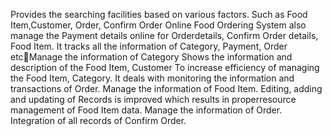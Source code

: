 Provides the searching facilities based on various factors. Such as Food Item,Customer, Order, Confirm Order
Online Food Ordering System also manage the Payment details online for Orderdetails, Confirm Order details, Food Item.
It tracks all the information of Category, Payment, Order etcManage the information of Category
Shows the information and description of the Food Item, Customer
To increase efficiency of managing the Food Item, Category.
It deals with monitoring the information and transactions of Order.
Manage the information of Food Item.
Editing,  adding and   updating  of Records is   improved  which results  in  properresource management of Food Item data.
Manage the information of Order.
Integration of all records of Confirm Order.